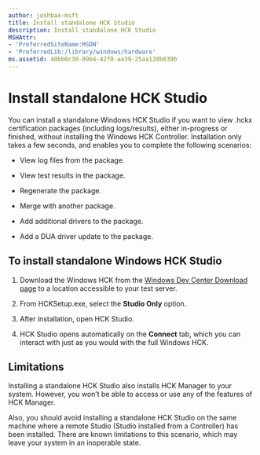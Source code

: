 ```yaml
---
author: joshbax-msft
title: Install standalone HCK Studio
description: Install standalone HCK Studio
MSHAttr:
- 'PreferredSiteName:MSDN'
- 'PreferredLib:/library/windows/hardware'
ms.assetid: 40bb0c30-09b4-42f0-aa39-25aa128b039b
---
```


# Install standalone HCK Studio


You can install a standalone Windows HCK Studio if you want to view .hckx certification packages (including logs/results), either in-progress or finished, without installing the Windows HCK Controller. Installation only takes a few seconds, and enables you to complete the following scenarios:

-   View log files from the package.

-   View test results in the package.

-   Regenerate the package.

-   Merge with another package.

-   Add additional drivers to the package.

-   Add a DUA driver update to the package.

## To install standalone Windows HCK Studio


1.  Download the Windows HCK from the [Windows Dev Center Download page](http://go.microsoft.com/fwlink/?LinkId=247519) to a location accessible to your test server.

2.  From HCKSetup.exe, select the **Studio Only** option.

3.  After installation, open HCK Studio.

4.  HCK Studio opens automatically on the **Connect** tab, which you can interact with just as you would with the full Windows HCK.

## Limitations


Installing a standalone HCK Studio also installs HCK Manager to your system. However, you won’t be able to access or use any of the features of HCK Manager.

Also, you should avoid installing a standalone HCK Studio on the same machine where a remote Studio (Studio installed from a Controller) has been installed. There are known limitations to this scenario, which may leave your system in an inoperable state.

 

 






